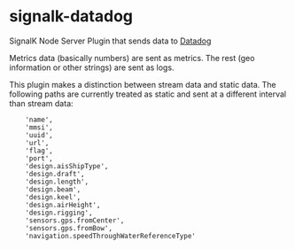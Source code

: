 # signalk-datadog
SignalK Node Server Plugin that sends data to [Datadog](https://datadoghq.com)

Metrics data (basically numbers) are sent as metrics. The rest (geo information or other strings)
are sent as logs.

This plugin makes a distinction between stream data and static data. The following paths are currently
treated as static and sent at a different interval than stream data:
```
    'name',
    'mmsi',
    'uuid',
    'url',
    'flag',
    'port',
    'design.aisShipType',
    'design.draft',
    'design.length',
    'design.beam',
    'design.keel',
    'design.airHeight',
    'design.rigging',
    'sensors.gps.fromCenter',
    'sensors.gps.fromBow',
    'navigation.speedThroughWaterReferenceType'
```
